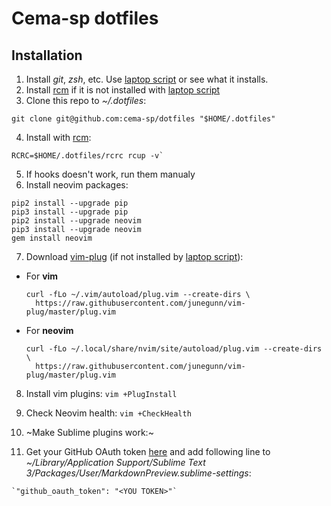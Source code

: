 # Cema-sp dotfiles
## Installation

1. Install *git*, *zsh*, etc. Use [laptop script] or see what it installs.
2. Install [rcm] if it is not installed with [laptop script]
3. Clone this repo to *~/.dotfiles*:

  `git clone git@github.com:cema-sp/dotfiles "$HOME/.dotfiles"`

4. Install with [rcm]:

  ~~~
  RCRC=$HOME/.dotfiles/rcrc rcup -v`
  ~~~

5. If hooks doesn't work, run them manualy
6. Install neovim packages:

  ~~~
  pip2 install --upgrade pip
  pip3 install --upgrade pip
  pip2 install --upgrade neovim
  pip3 install --upgrade neovim
  gem install neovim
  ~~~

7. Download [vim-plug] (if not installed by [laptop script]):

  * For **vim**

    ~~~
    curl -fLo ~/.vim/autoload/plug.vim --create-dirs \
      https://raw.githubusercontent.com/junegunn/vim-plug/master/plug.vim
    ~~~

  * For **neovim**

    ~~~
    curl -fLo ~/.local/share/nvim/site/autoload/plug.vim --create-dirs \
      https://raw.githubusercontent.com/junegunn/vim-plug/master/plug.vim
    ~~~

8. Install vim plugins: `vim +PlugInstall`
9. Check Neovim health: `vim +CheckHealth`
10. ~Make Sublime plugins work:~

  1. Get your GitHub OAuth token [here](https://github.com/settings/tokens)
    and add following line to *~/Library/Application Support/Sublime Text 3/Packages/User/MarkdownPreview.sublime-settings*:

    `"github_oauth_token": "<YOU TOKEN>"`

[laptop script]: https://github.com/cema-sp/laptop "laptop script"
[rcm]: https://github.com/thoughtbot/rcm "RCM"
[vim-plug]: https://github.com/junegunn/vim-plug "vim-plug"

